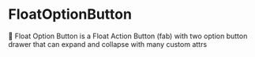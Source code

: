 # FloatOptionButton
🎈 Float Option Button is a Float Action Button (fab)  with two option button drawer that can expand and collapse with many custom attrs
